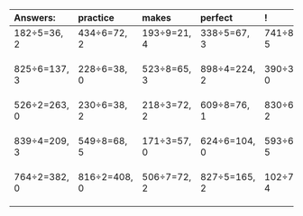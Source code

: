 | Answers: | practice | makes | perfect | ! |
| :--- | :--- | :--- | :--- | :--- |
| 182÷5=36, 2 | 434÷6=72, 2 | 193÷9=21, 4 | 338÷5=67, 3 | 741÷8=92, 5 | 
|   |   |   |   |   | 
|   |   |   |   |   | 
|   |   |   |   |   | 
| 825÷6=137, 3 | 228÷6=38, 0 | 523÷8=65, 3 | 898÷4=224, 2 | 390÷3=130, 0 | 
|   |   |   |   |   | 
|   |   |   |   |   | 
|   |   |   |   |   | 
| 526÷2=263, 0 | 230÷6=38, 2 | 218÷3=72, 2 | 609÷8=76, 1 | 830÷6=138, 2 | 
|   |   |   |   |   | 
|   |   |   |   |   | 
|   |   |   |   |   | 
| 839÷4=209, 3 | 549÷8=68, 5 | 171÷3=57, 0 | 624÷6=104, 0 | 593÷6=98, 5 | 
|   |   |   |   |   | 
|   |   |   |   |   | 
|   |   |   |   |   | 
| 764÷2=382, 0 | 816÷2=408, 0 | 506÷7=72, 2 | 827÷5=165, 2 | 102÷7=14, 4 | 
|   |   |   |   |   | 
|   |   |   |   |   | 
|   |   |   |   |   | 
